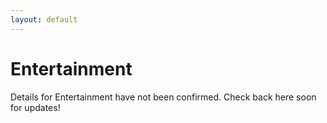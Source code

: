 ```yaml
---
layout: default
---
```


# Entertainment

Details for Entertainment have not been confirmed. Check back here soon for updates!